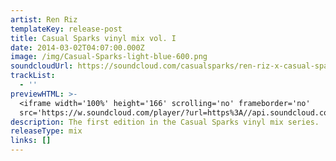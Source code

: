 ```yaml
---
artist: Ren Riz
templateKey: release-post
title: Casual Sparks vinyl mix vol. I
date: 2014-03-02T04:07:00.000Z
image: /img/Casual-Sparks-light-blue-600.png
soundcloudUrl: https://soundcloud.com/casualsparks/ren-riz-x-casual-sparks-vinyl
trackList:
  - ''
previewHTML: >-
  <iframe width='100%' height='166' scrolling='no' frameborder='no'
  src='https://w.soundcloud.com/player/?url=https%3A//api.soundcloud.com/tracks/137472879&amp;color=%230066cc&amp;auto_play=false&amp;hide_related=true&amp;show_comments=false&amp;show_user=false&amp;show_reposts=false&amp;show_teaser=false'></iframe>
description: The first edition in the Casual Sparks vinyl mix series.
releaseType: mix
links: []
---
```

